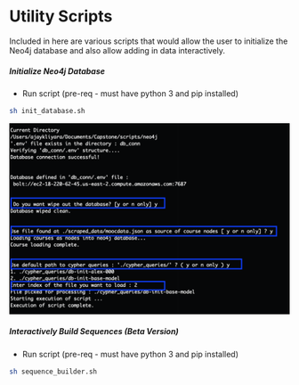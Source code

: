 # Utility Scripts

Included in here are various scripts that would allow the user to initialize the Neo4j database and also allow adding in data interactively.

##### Initialize Neo4j Database

  - Run script  (pre-req - must have python 3 and pip installed)
  ```sh
  sh init_database.sh
  ```
  
  ![Default Steps](init_database_defaultPath.png)

##### Interactively Build Sequences (Beta Version)

  - Run script  (pre-req - must have python 3 and pip installed)
  ```sh
  sh sequence_builder.sh
  ```

